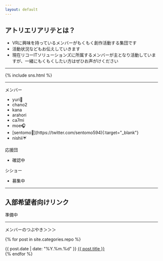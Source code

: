 ```yaml
---
layout: default
---
```


<h2>アトリエリアリテとは？</h2>
<ul>
  <li>VRに興味を持っているメンバーがもくもく創作活動する集団です</li>
  <li>活動状況などもお伝えしていきます</li>
  <li>現在リコーITソリューションズに所属するメンバーが主となり活動していますが、一緒にもくもくしたい方はぜひお声がけください</li>
</ul>
<hr>

{% include sns.html %}

<hr>
<div class="container-fluid">
  <div class="row">
    <div class="col">
      メンバー
      <ul>
        <li>yuri🍎</li>
        <li>chano2</li>
        <li>kana</li>
        <li>arahori</li>
        <li>ca7mi</li>
        <li>moe🎧</li>
        <li>[sentomo🐼](https://twitter.com/sentomo594){:target="_blank"} </li>
        <li>nishii☔</li>
      </ul>
      <!--<h2>卒業生</h2>
      <ul>
        <li>まだいない</li>
      </ul>-->
    </div>
    <div class="col">
      応援団
      <ul>
        <li>確認中</li>
      </ul>
    </div>
    <div class="col">
      シショー
      <ul>
        <li>募集中</li>
      </ul>
    </div>
  </div>
</div><!-- container-fluid -->
<hr>

<h2>入部希望者向けリンク</h2>
準備中

<hr>

メンバーのつぶやき＞＞＞

{% for post in site.categories.repo %}
  <div>
    {{ post.date | date: "%Y.%m.%d" }} <a href="{{ site.url }}{{ post.url }}">{{ post.title }}</a>
  </div>
{% endfor %}
